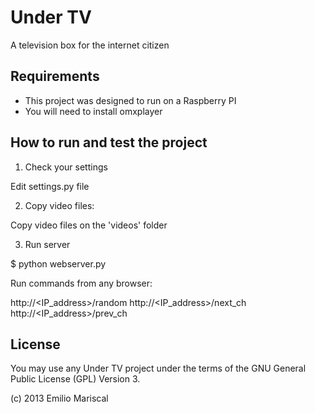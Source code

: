 # Under TV

A television box for the internet citizen 

## Requirements

* This project was designed to run on a Raspberry PI
* You will need to install omxplayer

## How to run and test the project

1) Check your settings

Edit settings.py file

2) Copy video files:

Copy video files on the 'videos' folder

3) Run server

$ python webserver.py

Run commands from any browser:

http://<IP_address>/random
http://<IP_address>/next_ch
http://<IP_address>/prev_ch

## License

You may use any Under TV project under the terms of the GNU General Public License (GPL) Version 3.

(c) 2013 Emilio Mariscal
